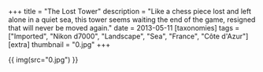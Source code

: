 +++
title = "The Lost Tower"
description = "Like a chess piece lost and left alone in a quiet sea, this tower seems waiting the end of the game, resigned that will never be moved again."
date = 2013-05-11
[taxonomies]
tags = ["Imported", "Nikon d7000", "Landscape", "Sea", "France", "Côte d'Azur"]
[extra]
thumbnail = "0.jpg"
+++

{{ img(src="0.jpg") }}

